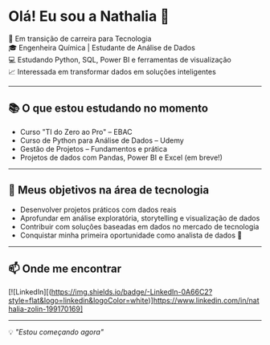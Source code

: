 # Olá! Eu sou a Nathalia 👋

🎯 Em transição de carreira para Tecnologia  
🎓 Engenheira Química | Estudante de Análise de Dados  
💻 Estudando Python, SQL, Power BI e ferramentas de visualização  
📈 Interessada em transformar dados em soluções inteligentes

---

## 📚 O que estou estudando no momento

- Curso "TI do Zero ao Pro" – EBAC  
- Curso de Python para Análise de Dados – Udemy  
- Gestão de Projetos – Fundamentos e prática  
- Projetos de dados com Pandas, Power BI e Excel (em breve!)

---

## 🎯 Meus objetivos na área de tecnologia

- Desenvolver projetos práticos com dados reais  
- Aprofundar em análise exploratória, storytelling e visualização de dados  
- Contribuir com soluções baseadas em dados no mercado de tecnologia  
- Conquistar minha primeira oportunidade como analista de dados 🚀

---

## 📫 Onde me encontrar

[![LinkedIn][(https://img.shields.io/badge/-LinkedIn-0A66C2?style=flat&logo=linkedin&logoColor=white)]https://www.linkedin.com/in/nathalia-zolin-199170169]

---

💡 *"Estou começando agora"*


<!--
**Nathaliazolin/nathaliazolin** is a ✨ _special_ ✨ repository because its `README.md` (this file) appears on your GitHub profile.

Here are some ideas to get you started:

- 🔭 I’m currently working on ...
- 🌱 I’m currently learning ...
- 👯 I’m looking to collaborate on ...
- 🤔 I’m looking for help with ...
- 💬 Ask me about ...
- 📫 How to reach me: ...
- 😄 Pronouns: ...
- ⚡ Fun fact: ...
-->

